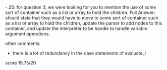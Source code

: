 
-.25: for question 3, we were looking for you to mention the use of some sort of container such as a list or array to hold the children. 
Full Answer:
should state that they would have to move to some sort of container such as a list or array to hold the children, 
update the parser to add nodes to this container, 
and update the interpreter to be handle to handle variable argument operations. 

other comments:
- there is a lot of redundancy in the case statements of evaluate_r

score 19.75/20